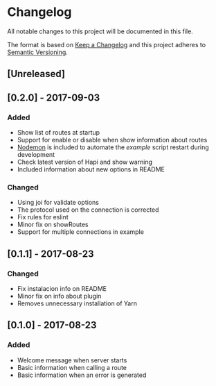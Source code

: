 # Changelog

All notable changes to this project will be documented in this file.

The format is based on [Keep a Changelog](http://keepachangelog.com/en/1.0.0/) and this project adheres to [Semantic Versioning](http://semver.org/spec/v2.0.0.html).

## [Unreleased]


## [0.2.0] - 2017-09-03

### Added

- Show list of routes at startup
- Support for enable or disable when show information about routes
- [Nodemon](https://github.com/remy/nodemon) is included to automate the *example* script restart during development
- Check latest version of Hapi and show warning
- Included information about new options in README

### Changed

- Using joi for validate options
- The protocol used on the connection is corrected
- Fix rules for eslint
- Minor fix on showRoutes
- Support for multiple connections in example


## [0.1.1] - 2017-08-23

### Changed

- Fix instalacion info on README
- Minor fix on info about plugin
- Removes unnecessary installation of Yarn


## [0.1.0] - 2017-08-23

### Added

- Welcome message when server starts
- Basic information when calling a route
- Basic information when an error is generated
